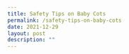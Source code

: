 ```yaml
---
title: Safety Tips on Baby Cots
permalink: /safety-tips-on-baby-cots
date: 2021-12-29
layout: post
description: ""
---
```

